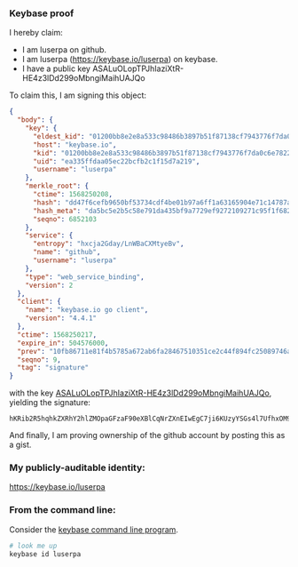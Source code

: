 ### Keybase proof

I hereby claim:

  * I am luserpa on github.
  * I am luserpa (https://keybase.io/luserpa) on keybase.
  * I have a public key ASALuOLopTPJhIaziXtR-HE4z3lDd299oMbngiMaihUAJQo

To claim this, I am signing this object:

```json
{
  "body": {
    "key": {
      "eldest_kid": "01200bb8e2e8a533c98486b3897b51f87138cf7943776f7da0c6e782231a8a1500250a",
      "host": "keybase.io",
      "kid": "01200bb8e2e8a533c98486b3897b51f87138cf7943776f7da0c6e782231a8a1500250a",
      "uid": "ea335ffdaa05ec22bcfb2c1f15d7a219",
      "username": "luserpa"
    },
    "merkle_root": {
      "ctime": 1568250208,
      "hash": "dd47f6cefb9650bf53734cdf4be01b97a6ff1a63165904e71c14787ad6d06b8b7a7b65a393860ad5b044abf8629698d0ab3884c01e87f39d9856d4d1aad29d08",
      "hash_meta": "da5bc5e2b5c58e791da435bf9a7729ef9272109271c95f1f682acae90244c843",
      "seqno": 6852103
    },
    "service": {
      "entropy": "hxcja2Gday/LnWBaCXMtyeBv",
      "name": "github",
      "username": "luserpa"
    },
    "type": "web_service_binding",
    "version": 2
  },
  "client": {
    "name": "keybase.io go client",
    "version": "4.4.1"
  },
  "ctime": 1568250217,
  "expire_in": 504576000,
  "prev": "10fb86711e81f4b5785a672ab6fa28467510351ce2c44f894fc25089746aec4d",
  "seqno": 9,
  "tag": "signature"
}
```

with the key [ASALuOLopTPJhIaziXtR-HE4z3lDd299oMbngiMaihUAJQo](https://keybase.io/luserpa), yielding the signature:

```
hKRib2R5hqhkZXRhY2hlZMOpaGFzaF90eXBlCqNrZXnEIwEgC7ji6KUzyYSGs4l7UfhxOM95Q3dvfaDG54IjGooVACUKp3BheWxvYWTESpcCCcQgEPuGcR6B9LV4WmcqtvooRnUQNRzixE+JT8JQiXRq7E3EICIOqf0njopWn/zTqQ/n/UkqeoDnQAcA/wT0yk0tKor6AgHCo3NpZ8RAHFEcnBK8/1HeRTw5AcBBlSKYw0z0goPZJMrqvNOUJoA1HR7ChkANOuGsSL3uJFAcyU3henCqPswUtGR/qqoSBqhzaWdfdHlwZSCkaGFzaIKkdHlwZQildmFsdWXEIAkC3QBE5l6A5A6xN/JcGLMiF6KfpvfNhwqD47yhYYjio3RhZ80CAqd2ZXJzaW9uAQ==

```

And finally, I am proving ownership of the github account by posting this as a gist.

### My publicly-auditable identity:

https://keybase.io/luserpa

### From the command line:

Consider the [keybase command line program](https://keybase.io/download).

```bash
# look me up
keybase id luserpa
```
